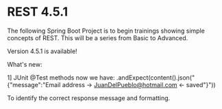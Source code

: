 # REST 4.5.1 
The following Spring Boot Project is to begin trainings showing simple concepts of REST. This will be a series from Basic to Advanced.

Version 4.5.1 is available! 

What's new: 

1] JUnit @Test methods now we have: 
  				.andExpect(content().json("{\"message\":\"Email address -> JuanDelPueblo@hotmail.com <- saved\"}"))

To identify the correct response message and formatting. 
